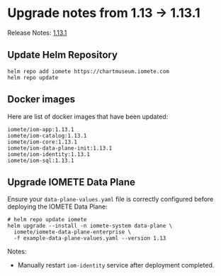 # Upgrade notes from 1.13 -> 1.13.1

Release Notes: [1.13.1](../release-notes.md)

## Update Helm Repository

```shell
helm repo add iomete https://chartmuseum.iomete.com
helm repo update
```

## Docker images

Here are list of docker images that have been updated:

```shell
iomete/iom-app:1.13.1
iomete/iom-catalog:1.13.1
iomete/iom-core:1.13.1
iomete/iom-data-plane-init:1.13.1
iomete/iom-identity:1.13.1
iomete/iom-sql:1.13.1
```


## Upgrade IOMETE Data Plane

Ensure your `data-plane-values.yaml` file is correctly configured before deploying the IOMETE Data Plane:

```shell
# helm repo update iomete
helm upgrade --install -n iomete-system data-plane \
  iomete/iomete-data-plane-enterprise \
  -f example-data-plane-values.yaml --version 1.13
```

Notes:
- Manually restart `iom-identity` service after deployment completed.

